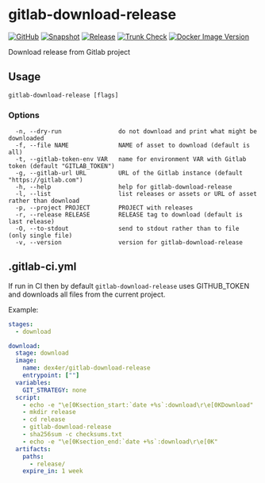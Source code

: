# gitlab-download-release

[![GitHub](https://img.shields.io/github/v/tag/dex4er/gitlab-download-release?label=GitHub)](https://github.com/dex4er/gitlab-download-release)
[![Snapshot](https://github.com/dex4er/gitlab-download-release/actions/workflows/snapshot.yaml/badge.svg)](https://github.com/dex4er/gitlab-download-release/actions/workflows/snapshot.yaml)
[![Release](https://github.com/dex4er/gitlab-download-release/actions/workflows/release.yaml/badge.svg)](https://github.com/dex4er/gitlab-download-release/actions/workflows/release.yaml)
[![Trunk Check](https://github.com/dex4er/gitlab-download-release/actions/workflows/trunk.yaml/badge.svg)](https://github.com/dex4er/gitlab-download-release/actions/workflows/trunk.yaml)
[![Docker Image Version](https://img.shields.io/docker/v/dex4er/gitlab-download-release/latest?label=docker&logo=docker)](https://hub.docker.com/r/dex4er/gitlab-download-release)

Download release from Gitlab project

## Usage

```console
gitlab-download-release [flags]
```

### Options

```console
  -n, --dry-run                do not download and print what might be downloaded
  -f, --file NAME              NAME of asset to download (default is all)
  -t, --gitlab-token-env VAR   name for environment VAR with Gitlab token (default "GITLAB_TOKEN")
  -g, --gitlab-url URL         URL of the Gitlab instance (default "https://gitlab.com")
  -h, --help                   help for gitlab-download-release
  -l, --list                   list releases or assets or URL of asset rather than download
  -p, --project PROJECT        PROJECT with releases
  -r, --release RELEASE        RELEASE tag to download (default is last release)
  -O, --to-stdout              send to stdout rather than to file (only single file)
  -v, --version                version for gitlab-download-release
```

## .gitlab-ci.yml

If run in CI then by default `gitlab-download-release` uses GITHUB_TOKEN and
downloads all files from the current project.

Example:

```yaml
stages:
  - download

download:
  stage: download
  image:
    name: dex4er/gitlab-download-release
    entrypoint: [""]
  variables:
    GIT_STRATEGY: none
  script:
    - echo -e "\e[0Ksection_start:`date +%s`:download\r\e[0KDownload"
    - mkdir release
    - cd release
    - gitlab-download-release
    - sha256sum -c checksums.txt
    - echo -e "\e[0Ksection_end:`date +%s`:download\r\e[0K"
  artifacts:
    paths:
      - release/
    expire_in: 1 week
```
